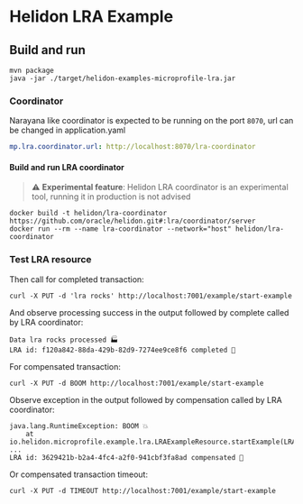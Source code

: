 # Helidon LRA Example

## Build and run

```shell
mvn package
java -jar ./target/helidon-examples-microprofile-lra.jar
```

### Coordinator
Narayana like coordinator is expected to be running on the port `8070`, url can be changed in application.yaml
```yaml
mp.lra.coordinator.url: http://localhost:8070/lra-coordinator
```

#### Build and run LRA coordinator
> :warning: **Experimental feature**: Helidon LRA coordinator is an experimental tool, running it in production is not advised

```shell
docker build -t helidon/lra-coordinator https://github.com/oracle/helidon.git#:lra/coordinator/server
docker run --rm --name lra-coordinator --network="host" helidon/lra-coordinator
```

### Test LRA resource
Then call for completed transaction:
```shell
curl -X PUT -d 'lra rocks' http://localhost:7001/example/start-example
```
And observe processing success in the output followed by complete called by LRA coordinator:
```
Data lra rocks processed 🏭
LRA id: f120a842-88da-429b-82d9-7274ee9ce8f6 completed 🎉 
```

For compensated transaction:
```shell
curl -X PUT -d BOOM http://localhost:7001/example/start-example
```
Observe exception in the output followed by compensation called by LRA coordinator:
```
java.lang.RuntimeException: BOOM 💥
	at io.helidon.microprofile.example.lra.LRAExampleResource.startExample(LRAExampleResource.java:56)
...
LRA id: 3629421b-b2a4-4fc4-a2f0-941cbf3fa8ad compensated 🚒 
```

Or compensated transaction timeout:
```shell
curl -X PUT -d TIMEOUT http://localhost:7001/example/start-example
```